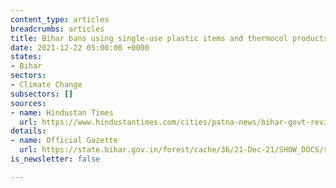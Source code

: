 ```yaml
---
content_type: articles
breadcrumbs: articles
title: Bihar bans using single-use plastic items and thermocol products in the state
date: 2021-12-22 05:00:00 +0000
states:
- Bihar
sectors:
- Climate Change
subsectors: []
sources:
- name: Hindustan Times
  url: https://www.hindustantimes.com/cities/patna-news/bihar-govt-revises-decision-plastic-ban-to-be-effective-from-july-2022-101639732734454.html
details:
- name: Official Gazette
  url: https://state.bihar.gov.in/forest/cache/36/21-Dec-21/SHOW_DOCS/single%20use%20plasticguide%20line.PDF
is_newsletter: false

---
```

